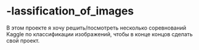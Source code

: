 # -lassification_of_images
В этом проекте я хочу решить/посмотреть несколько соревнований Kaggle по классификации изображений, чтобы в конце концов сделать свой проект.
